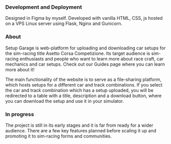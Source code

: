 ### Development and Deployment
Designed in Figma by myself. Developed with vanilla HTML, CSS, js hosted on a VPS Linux server using Flask, Nginx and Gunicorn.

### About
Setup Garage is web-platform for uploading and downloading car setups for the sim-racing title
Asetto Corsa Competizione. Its target audience is sim-racing enthusiasts and people who want to learn more about race craft, car mechanics and car setups. 
Check out our Guides page where you can learn more about it!

The main functionality of the website is to serve as a file-sharing platform, which hosts setups for a different car and track combinations. If you select the car and track combination which has a setup uploaded, you will be redirected to a table with a title, description and a download button, where you can download the setup and use it in your simulator.  

### In progress
The project is still in its early stages and it is far from ready for a wider audience. There are a few key features planned before scaling it up and promoting it to sim-racing forms and communities. 
